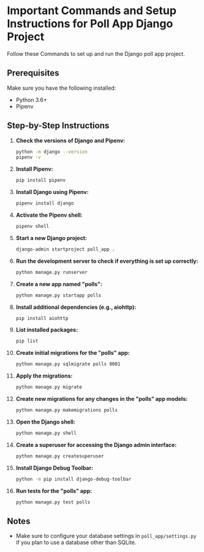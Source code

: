 # Important Commands and Setup Instructions for Poll App Django Project

Follow these Commands to set up and run the Django poll app project.

## Prerequisites

Make sure you have the following installed:

- Python 3.6+
- Pipenv

## Step-by-Step Instructions

1. **Check the versions of Django and Pipenv:**
    ```sh
    python -m django --version
    pipenv -v
    ```

2. **Install Pipenv:**
    ```sh
    pip install pipenv
    ```

3. **Install Django using Pipenv:**
    ```sh
    pipenv install django
    ```

4. **Activate the Pipenv shell:**
    ```sh
    pipenv shell
    ```

5. **Start a new Django project:**
    ```sh
    django-admin startproject poll_app .
    ```

6. **Run the development server to check if everything is set up correctly:**
    ```sh
    python manage.py runserver
    ```

7. **Create a new app named "polls":**
    ```sh
    python manage.py startapp polls
    ```

8. **Install additional dependencies (e.g., aiohttp):**
    ```sh
    pip install aiohttp
    ```

9. **List installed packages:**
    ```sh
    pip list
    ```

10. **Create initial migrations for the "polls" app:**
    ```sh
    python manage.py sqlmigrate polls 0001
    ```

11. **Apply the migrations:**
    ```sh
    python manage.py migrate
    ```

12. **Create new migrations for any changes in the "polls" app models:**
    ```sh
    python manage.py makemigrations polls
    ```

13. **Open the Django shell:**
    ```sh
    python manage.py shell
    ```

14. **Create a superuser for accessing the Django admin interface:**
    ```sh
    python manage.py createsuperuser
    ```

15. **Install Django Debug Toolbar:**
    ```sh
    python -m pip install django-debug-toolbar
    ```

16. **Run tests for the "polls" app:**
    ```sh
    python manage.py test polls
    ```

## Notes

- Make sure to configure your database settings in `poll_app/settings.py` if you plan to use a database other than SQLite.

